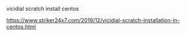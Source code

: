 vicidial scratch install centos

https://www.striker24x7.com/2019/12/vicidial-scratch-installation-in-centos.html
